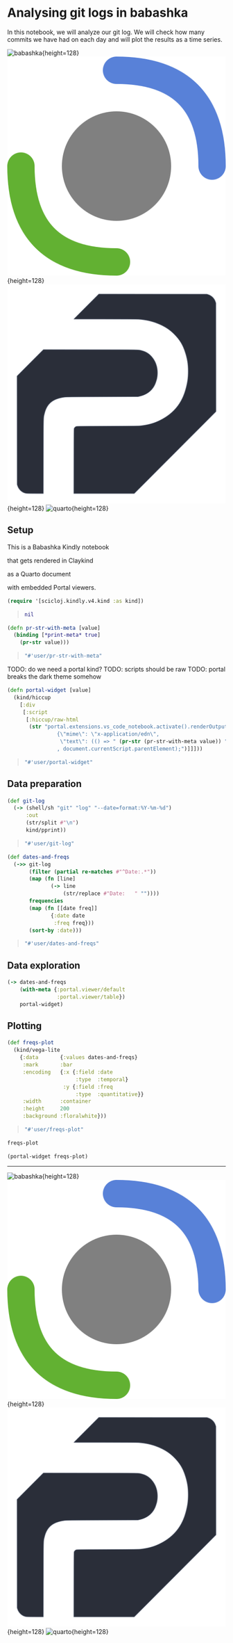 <style>
.sourceCode:has(.printedClojure) {
  background-color: transparent;
  border-style: none;
}

.kind_map {
  background:            lightgreen;
  display:               grid;
  grid-template-columns: repeat(2, auto);
  justify-content:       center;
  text-align:            right;
  border: solid 1px black;
  border-radius: 10px;
}

.kind_vector {
  background:            lightblue;
  display:               grid;
  grid-template-columns: repeat(1, auto);
  align-items:           center;
  justify-content:       center;
  text-align:            center;
  border:                solid 2px black;
  padding:               10px;
}

.kind_set {
  background:            lightyellow;
  display:               grid;
  grid-template-columns: repeat(auto-fit, minmax(auto, max-content));
  align-items:           center;
  justify-content:       center;
  text-align:            center;
  border:                solid 1px black;
}

.kind_seq {
  background:            bisque;
  display:               grid;
  grid-template-columns: repeat(auto-fit, minmax(auto, max-content));
  align-items:           center;
  justify-content:       center;
  text-align:            center;
  border:                solid 1px black;
}
</style>

<script src="https://cdn.jsdelivr.net/npm/vega@5" type="text/javascript"></script><script src="https://cdn.jsdelivr.net/npm/vega-lite@5" type="text/javascript"></script><script src="https://cdn.jsdelivr.net/npm/vega-embed@6" type="text/javascript"></script><script src="https://unpkg.com/react@18/umd/react.production.min.js" type="text/javascript"></script><script src="https://unpkg.com/react-dom@18/umd/react-dom.production.min.js" type="text/javascript"></script><script src="https://scicloj.github.io/scittle/js/scittle.js" type="text/javascript"></script><script src="https://scicloj.github.io/scittle/js/scittle.reagent.js" type="text/javascript"></script><script src="/js/portal-main.js" type="text/javascript"></script>
<script type="application/x-scittle">(ns main
                      (:require [reagent.core :as r]
                                [reagent.dom :as dom]))</script>

# Analysing git logs in babashka

In this notebook, we will analyze our git log.
We will check how many commits we have had on each day
and will plot the results as a time series.

![babashka](https://avatars.githubusercontent.com/u/64927540?s=200&v=4){height=128}
![claykind](https://raw.githubusercontent.com/scicloj/graphic-design/live/icons/Clay.svg){height=128}
![portal](https://raw.githubusercontent.com/djblue/portal/master/resources/splash.svg){height=128}
![quarto](https://avatars.githubusercontent.com/u/67437475?s=200&v=4){height=128}

## Setup

This is a Babashka Kindly notebook

that gets rendered in Claykind

as a Quarto document

with embedded Portal viewers.

```clojure
(require '[scicloj.kindly.v4.kind :as kind])
```

> ```clojure
> nil
> ```

```clojure
(defn pr-str-with-meta [value]
  (binding [*print-meta* true]
    (pr-str value)))
```

> ```clojure
> "#'user/pr-str-with-meta"
> ```

TODO: do we need a portal kind?
TODO: scripts should be raw
TODO: portal breaks the dark theme somehow

```clojure
(defn portal-widget [value]
  (kind/hiccup
    [:div
     [:script
      [:hiccup/raw-html
       (str "portal.extensions.vs_code_notebook.activate().renderOutputItem(
                {\"mime\": \"x-application/edn\",
                 \"text\": (() => " (pr-str (pr-str-with-meta value)) ")}
                , document.currentScript.parentElement);")]]]))
```

> ```clojure
> "#'user/portal-widget"
> ```

## Data preparation

```clojure
(def git-log
  (-> (shell/sh "git" "log" "--date=format:%Y-%m-%d")
      :out
      (str/split #"\n")
      kind/pprint))
```

> ```clojure
> "#'user/git-log"
> ```

```clojure
(def dates-and-freqs
  (->> git-log
       (filter (partial re-matches #"^Date:.*"))
       (map (fn [line]
              (-> line
                  (str/replace #"Date:   " ""))))
       frequencies
       (map (fn [[date freq]]
              {:date date
               :freq freq}))
       (sort-by :date)))
```

> ```clojure
> "#'user/dates-and-freqs"
> ```

## Data exploration

```clojure
(-> dates-and-freqs
    (with-meta {:portal.viewer/default
                :portal.viewer/table})
    portal-widget)
```


## Plotting

```clojure
(def freqs-plot
  (kind/vega-lite
    {:data       {:values dates-and-freqs}
     :mark       :bar
     :encoding   {:x {:field :date
                      :type  :temporal}
                  :y {:field :freq
                      :type  :quantitative}}
     :width      :container
     :height     200
     :background :floralwhite}))
```

> ```clojure
> "#'user/freqs-plot"
> ```

```clojure
freqs-plot
```

<div style="width:100%;"><script>vegaEmbed(document.currentScript.parentElement, {"encoding":{"y":{"field":"freq","type":"quantitative"},"x":{"field":"date","type":"temporal"}},"mark":"bar","width":"container","background":"floralwhite","height":200,"data":{"values":[{"freq":1,"date":"2023-08-08"},{"freq":2,"date":"2023-08-14"},{"freq":1,"date":"2023-08-17"},{"freq":2,"date":"2023-08-18"},{"freq":9,"date":"2023-08-19"},{"freq":1,"date":"2023-08-20"},{"freq":5,"date":"2023-08-21"},{"freq":2,"date":"2023-08-22"},{"freq":1,"date":"2023-08-23"},{"freq":1,"date":"2023-09-11"},{"freq":4,"date":"2023-09-12"},{"freq":3,"date":"2023-09-13"},{"freq":3,"date":"2023-09-14"},{"freq":3,"date":"2023-09-15"},{"freq":9,"date":"2023-09-18"},{"freq":4,"date":"2023-09-19"},{"freq":7,"date":"2023-09-20"},{"freq":4,"date":"2023-09-21"},{"freq":1,"date":"2023-09-26"},{"freq":1,"date":"2023-09-27"},{"freq":1,"date":"2023-10-01"},{"freq":3,"date":"2023-10-03"},{"freq":3,"date":"2023-10-04"}]}});</script></div>

```clojure
(portal-widget freqs-plot)
```

--------------------------------------------------
![babashka](https://avatars.githubusercontent.com/u/64927540?s=200&v=4){height=128}
![claykind](https://raw.githubusercontent.com/scicloj/graphic-design/live/icons/Clay.svg){height=128}
![portal](https://raw.githubusercontent.com/djblue/portal/master/resources/splash.svg){height=128}
![quarto](https://avatars.githubusercontent.com/u/67437475?s=200&v=4){height=128}
